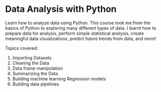 # Data Analysis with Python
Learn how to analyze data using Python. 
This course took me from the basics of Python to exploring many different types of data. I learnt how to prepare data for analysis, perform simple statistical analysis, create meaningful data visualizations, predict future trends from data, and more!

Topics covered:

1) Importing Datasets
2) Cleaning the Data
3) Data frame manipulation
4) Summarizing the Data
5) Building machine learning Regression models
6) Building data pipelines
